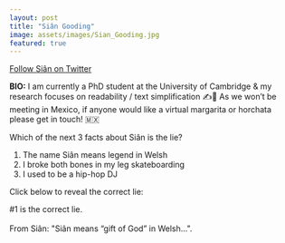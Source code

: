 ```yaml
---
layout: post
title: "Siân Gooding"
image: assets/images/Sian_Gooding.jpg
featured: true
---
```


<a href="https://twitter.com/siangooding">Follow Siân on Twitter</a>

**BIO:** I am currently a PhD student at the University of Cambridge & my research focuses on readability / text simplification ✍🤖  As we won’t be meeting in Mexico, if anyone would like a virtual margarita or horchata please get in touch! 🇲🇽

Which of the next 3 facts about Siân is the lie?

1. The name Siân means legend in Welsh
2. I broke both bones in my leg skateboarding 
3. I used to be a hip-hop DJ



Click below to reveal the correct lie:

<span class="spoiler">#1 is the correct lie. <br><br>From Siân: "Siân means “gift of God” in Welsh..."</span>.